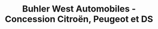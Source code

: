 ---
title: "Buhler West Automobiles - Concession Citroën, Peugeot et DS"
url: /eysines/buhler-west-automobiles-concession-citroen-peugeot-et-ds/
shop: Autohaus
---